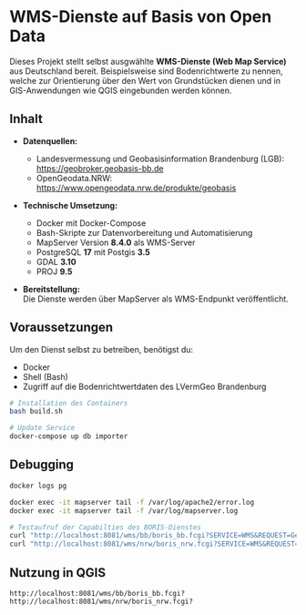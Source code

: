 # WMS-Dienste auf Basis von Open Data

Dieses Projekt stellt selbst ausgwählte **WMS-Dienste (Web Map Service)** aus Deutschland bereit. Beispielsweise sind Bodenrichtwerte zu nennen, welche zur Orientierung über den Wert von Grundstücken dienen und in GIS-Anwendungen wie QGIS eingebunden werden können.

## Inhalt

- **Datenquellen:**  
  - Landesvermessung und Geobasisinformation Brandenburg (LGB): https://geobroker.geobasis-bb.de
  - OpenGeodata.NRW: https://www.opengeodata.nrw.de/produkte/geobasis

- **Technische Umsetzung:**
  - Docker mit Docker-Compose
  - Bash-Skripte zur Datenvorbereitung und Automatisierung
  - MapServer Version **8.4.0** als WMS-Server
  - PostgreSQL **17** mit Postgis **3.5**
  - GDAL **3.10**
  - PROJ **9.5**

- **Bereitstellung:**  
  Die Dienste werden über MapServer als WMS-Endpunkt veröffentlicht.

## Voraussetzungen

Um den Dienst selbst zu betreiben, benötigst du:

- Docker
- Shell (Bash)
- Zugriff auf die Bodenrichtwertdaten des LVermGeo Brandenburg

```bash
# Installation des Containers
bash build.sh

# Update Service
docker-compose up db importer
```

## Debugging

```bash
docker logs pg

docker exec -it mapserver tail -f /var/log/apache2/error.log
docker exec -it mapserver tail -f /var/log/mapserver.log

# Testaufruf der Capabilties des BORIS-Dienstes
curl "http://localhost:8081/wms/bb/boris_bb.fcgi?SERVICE=WMS&REQUEST=GetCapabilities"
curl "http://localhost:8081/wms/nrw/boris_nrw.fcgi?SERVICE=WMS&REQUEST=GetCapabilities"
```

## Nutzung in QGIS

```text
http://localhost:8081/wms/bb/boris_bb.fcgi?
http://localhost:8081/wms/nrw/boris_nrw.fcgi?
```

